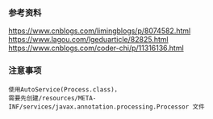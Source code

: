 ### 参考资料
https://www.cnblogs.com/limingblogs/p/8074582.html
https://www.lagou.com/lgeduarticle/82825.html
https://www.cnblogs.com/coder-chi/p/11316136.html

### 注意事项
```
使用AutoService(Process.class)，
需要先创建/resources/META-INF/services/javax.annotation.processing.Processor 文件
```